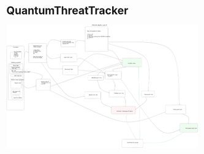 # QuantumThreatTracker

<img src="./assets/quantum-threat-tracker.png" alt="Quantum Threat Tracker" width="500px">
